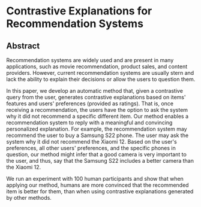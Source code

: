 # Contrastive Explanations for Recommendation Systems

## Abstract
Recommendation systems are widely used and are present in many applications, such as movie recommendation, product sales, and content providers. However, current recommendation systems are usually stern and lack the ability to explain their decisions or allow the users to question them. 

In this paper, we develop an automatic method that, given a contrastive query from the user, generates contrastive explanations based on items' features and users' preferences (provided as ratings). That is, once receiving a recommendation, the users have the option to ask the system why it did not recommend a specific different item. Our method enables a recommendation system to reply with a meaningful and convincing personalized explanation. For example, the recommendation system may recommend the user to buy a Samsung S22 phone. The user may ask the system why it did not recommend the Xiaomi 12. Based on the user's preferences, all other users' preferences, and the specific phones in question, our method might infer that a good camera is very important to the user, and thus, say that the Samsung S22 includes a better camera than the Xiaomi 12.

We run an experiment with $100$ human participants and show that when applying our method, humans are more convinced that the recommended item is better for them, than when using contrastive explanations generated by other methods.
